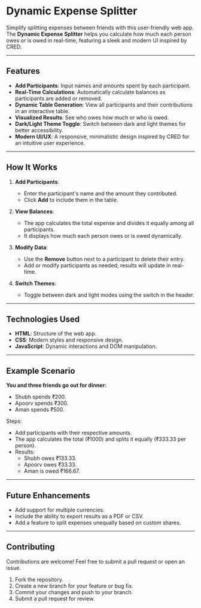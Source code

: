 # Dynamic Expense Splitter

Simplify splitting expenses between friends with this user-friendly web app. The **Dynamic Expense Splitter** helps you calculate how much each person owes or is owed in real-time, featuring a sleek and modern UI inspired by CRED.

---

## Features

- **Add Participants**: Input names and amounts spent by each participant.
- **Real-Time Calculations**: Automatically calculate balances as participants are added or removed.
- **Dynamic Table Generation**: View all participants and their contributions in an interactive table.
- **Visualized Results**: See who owes how much or who is owed.
- **Dark/Light Theme Toggle**: Switch between dark and light themes for better accessibility.
- **Modern UI/UX**: A responsive, minimalistic design inspired by CRED for an intuitive user experience.

---

## How It Works

1. **Add Participants**:
   - Enter the participant's name and the amount they contributed.
   - Click **Add** to include them in the table.

2. **View Balances**:
   - The app calculates the total expense and divides it equally among all participants.
   - It displays how much each person owes or is owed dynamically.

3. **Modify Data**:
   - Use the **Remove** button next to a participant to delete their entry.
   - Add or modify participants as needed; results will update in real-time.

4. **Switch Themes**:
   - Toggle between dark and light modes using the switch in the header.

---

## Technologies Used

- **HTML**: Structure of the web app.
- **CSS**: Modern styles and responsive design.
- **JavaScript**: Dynamic interactions and DOM manipulation.

---

## Example Scenario

**You and three friends go out for dinner:**

- Shubh spends ₹200.
- Apoorv spends ₹300.
- Aman spends ₹500.

Steps:
- Add participants with their respective amounts.
- The app calculates the total (₹1000) and splits it equally (₹333.33 per person).
- Results:
  - Shubh owes ₹133.33.
  - Apoorv owes ₹33.33.
  - Aman is owed ₹166.67.

---

## Future Enhancements

- Add support for multiple currencies.
- Include the ability to export results as a PDF or CSV.
- Add a feature to split expenses unequally based on custom shares.

---

## Contributing

Contributions are welcome! Feel free to submit a pull request or open an issue.

1. Fork the repository.
2. Create a new branch for your feature or bug fix.
3. Commit your changes and push to your branch.
4. Submit a pull request for review.
